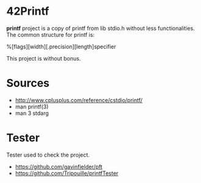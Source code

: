  # 42Printf
**printf** project is a copy of printf from lib stdio.h without less functionalities.  The common structure for printf is:

%[flags][width][.precision][length]specifier
 
This project is without bonus.

# Sources
- http://www.cplusplus.com/reference/cstdio/printf/
- man printf(3)
- man 3 stdarg

# Tester
Tester used to check the project.
- https://github.com/gavinfielder/pft
- https://github.com/Tripouille/printfTester